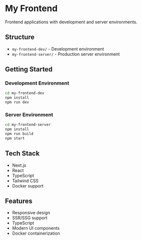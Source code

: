 # My Frontend

Frontend applications with development and server environments.

## Structure

- `my-frontend-dev/` - Development environment  
- `my-frontend-server/` - Production server environment

## Getting Started

### Development Environment

```bash
cd my-frontend-dev
npm install
npm run dev
```

### Server Environment

```bash
cd my-frontend-server
npm install
npm run build
npm start
```

## Tech Stack

- Next.js
- React
- TypeScript
- Tailwind CSS
- Docker support

## Features

- Responsive design
- SSR/SSG support
- TypeScript
- Modern UI components
- Docker containerization

